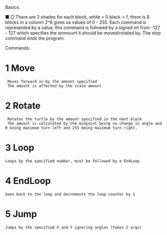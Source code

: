 Basics:

 ■ □ There are 2 shades for each block, white = 0 black = 1, there is 8 blocks in a column
	 2^8 gives us values of 0 - 255. Each command is represented by a
	 value, this command is followed by a signed int from -127 - 127
	 which specifies the ammount it should be moved/rotated by. The
	 stop command ends the program.

Commands:

 # 1 Move  
	 Moves forward in by the amount specified  
	 The amount is affected by the scale amount
	 
  # 2 Rotate  
	 Rotates the turtle by the amount specified in the next block  
	 The amount is calculated by the midpoint being no change in angle and 0 being maximum turn left and 255 being maximum turn right.

 # 3 Loop
 	Loops by the specified number, must be followed by a EndLoop

 # 4 EndLoop
 	Goes back to the loop and decrements the loop counter by 1
 	
 # 5 Jump
 	Jumps by the specified X and Y ignoring angles (takes 2 args) 
